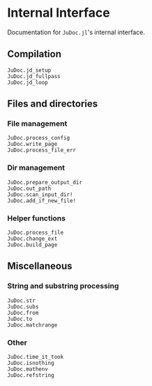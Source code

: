 # Internal Interface

Documentation for `JuDoc.jl`'s internal interface.

## Compilation

```@docs
JuDoc.jd_setup
JuDoc.jd_fullpass
JuDoc.jd_loop
```

## Files and directories

### File management

```@docs
JuDoc.process_config
JuDoc.write_page
JuDoc.process_file_err
```

### Dir management

```@docs
JuDoc.prepare_output_dir
JuDoc.out_path
JuDoc.scan_input_dir!
JuDoc.add_if_new_file!
```

### Helper functions

```@docs
JuDoc.process_file
JuDoc.change_ext
JuDoc.build_page
```

## Miscellaneous

### String and substring processing

```@docs
JuDoc.str
JuDoc.subs
JuDoc.from
JuDoc.to
JuDoc.matchrange
```

### Other

```@docs
JuDoc.time_it_took
JuDoc.isnothing
JuDoc.mathenv
JuDoc.refstring
```
